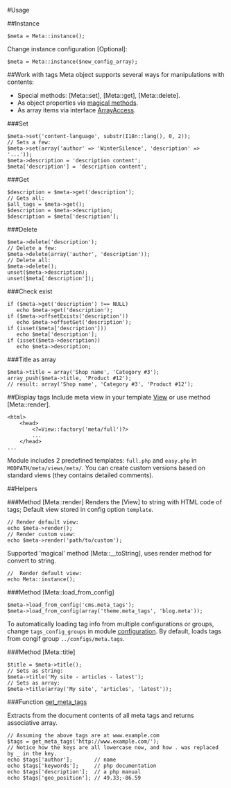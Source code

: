 #Usage

##Instance
~~~
$meta = Meta::instance();
~~~
Change instance configuration [Optional]:
~~~
$meta = Meta::instance($new_config_array);
~~~

##Work with tags
Meta object supports several ways for manipulations with contents:
- Special methods: [Meta::set], [Meta::get], [Meta::delete].
- As object properties via [magical methods](http://php.net/manual/language.oop5.overloading.php).
- As array items via interface [ArrayAccess](http://php.net/manual/class.arrayaccess.php).

###Set

~~~
$meta->set('content-language', substr(I18n::lang(), 0, 2));
// Sets a few:
$meta->set(array('author' => 'WinterSilence', 'description' => '...'));
$meta->description = 'description content';
$meta['description'] = 'description content';
~~~

###Get
~~~
$description = $meta->get('description');
// Gets all:
$all_tags = $meta->get();
$description = $meta->description;
$description = $meta['description'];
~~~

###Delete
~~~
$meta->delete('description');
// Delete a few:
$meta->delete(array('author', 'description'));
// Delete all:
$meta->delete();
unset($meta->description);
unset($meta['description']);
~~~

###Check exist
~~~
if ($meta->get('description') !== NULL)
   echo $meta->get('description');
if ($meta->offsetExists('description'))
   echo $meta->offsetGet('description');
if (isset($meta['description'])) 
   echo $meta['description'];
if (isset($meta->description)) 
   echo $meta->description;
~~~

###Title as array
~~~
$meta->title = array('Shop name', 'Category #3');
array_push($meta->title, 'Product #12');
// result: array('Shop name', 'Category #3', 'Product #12');
~~~

##Display tags
Include meta view in your template [View](../kohana/mvc/views) or use method [Meta::render].
~~~
<html>
	<head>
		<?=View::factory('meta/full')?>
		...
	</head>
...
~~~
Module includes 2 predefined templates: `full.php` and `easy.php` in `MODPATH/meta/views/meta/`.
You can create custom versions based on standard views (they contains detailed comments).

##Helpers

###Method [Meta::render]
Renders the [View] to string with HTML code of tags;
Default view stored in config option `template`.
~~~
// Render default view:
echo $meta->render();
// Render custom view:
echo $meta->render('path/to/custom');
~~~
Supported 'magical' method [Meta::__toString], uses render method for convert to string.
~~~
//  Render default view:
echo Meta::instance();
~~~

###Method [Meta::load_from_config]
~~~
$meta->load_from_config('cms.meta_tags');
$meta->load_from_config(array('theme.meta_tags', 'blog.meta'));
~~~
To automatically loading tag info from multiple configurations or groups, 
change `tags_config_groups` in module [configuration](config). 
By default, loads tags from congif group `../configs/meta.tags`.

###Method [Meta::title]
~~~
$title = $meta->title();
// Sets as string:
$meta->title('My site - articles - latest'); 
// Sets as array:
$meta->title(array('My site', 'articles', 'latest')); 
~~~

###Function [get_meta_tags](http://php.net/manual/function.get-meta-tags.php)

Extracts from the document contents of all meta tags and returns associative array.
~~~
// Assuming the above tags are at www.example.com
$tags = get_meta_tags('http://www.example.com/');
// Notice how the keys are all lowercase now, and how . was replaced by _ in the key.
echo $tags['author'];       // name
echo $tags['keywords'];     // php documentation
echo $tags['description'];  // a php manual
echo $tags['geo_position']; // 49.33;-86.59
~~~
